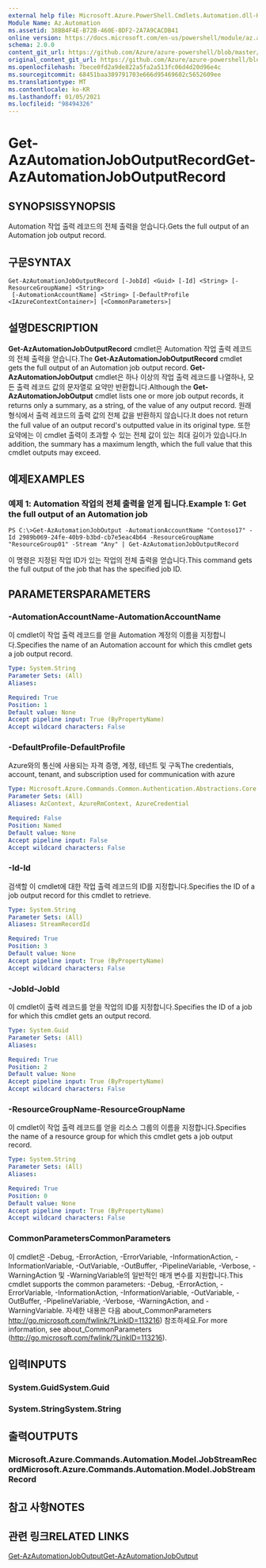```yaml
---
external help file: Microsoft.Azure.PowerShell.Cmdlets.Automation.dll-Help.xml
Module Name: Az.Automation
ms.assetid: 38BB4F4E-B72B-460E-8DF2-2A7A9CACDB41
online version: https://docs.microsoft.com/en-us/powershell/module/az.automation/get-azautomationjoboutputrecord
schema: 2.0.0
content_git_url: https://github.com/Azure/azure-powershell/blob/master/src/Automation/Automation/help/Get-AzAutomationJobOutputRecord.md
original_content_git_url: https://github.com/Azure/azure-powershell/blob/master/src/Automation/Automation/help/Get-AzAutomationJobOutputRecord.md
ms.openlocfilehash: 7bece0fd2a9de822a5fa2a513fc06d4d20d96e4c
ms.sourcegitcommit: 68451baa389791703e666d95469602c5652609ee
ms.translationtype: MT
ms.contentlocale: ko-KR
ms.lasthandoff: 01/05/2021
ms.locfileid: "98494326"
---
```

# <span data-ttu-id="7b7a6-101">Get-AzAutomationJobOutputRecord</span><span class="sxs-lookup"><span data-stu-id="7b7a6-101">Get-AzAutomationJobOutputRecord</span></span>

## <span data-ttu-id="7b7a6-102">SYNOPSIS</span><span class="sxs-lookup"><span data-stu-id="7b7a6-102">SYNOPSIS</span></span>
<span data-ttu-id="7b7a6-103">Automation 작업 출력 레코드의 전체 출력을 얻습니다.</span><span class="sxs-lookup"><span data-stu-id="7b7a6-103">Gets the full output of an Automation job output record.</span></span>

## <span data-ttu-id="7b7a6-104">구문</span><span class="sxs-lookup"><span data-stu-id="7b7a6-104">SYNTAX</span></span>

```
Get-AzAutomationJobOutputRecord [-JobId] <Guid> [-Id] <String> [-ResourceGroupName] <String>
 [-AutomationAccountName] <String> [-DefaultProfile <IAzureContextContainer>] [<CommonParameters>]
```

## <span data-ttu-id="7b7a6-105">설명</span><span class="sxs-lookup"><span data-stu-id="7b7a6-105">DESCRIPTION</span></span>
<span data-ttu-id="7b7a6-106">**Get-AzAutomationJobOutputRecord** cmdlet은 Automation 작업 출력 레코드의 전체 출력을 얻습니다.</span><span class="sxs-lookup"><span data-stu-id="7b7a6-106">The **Get-AzAutomationJobOutputRecord** cmdlet gets the full output of an Automation job output record.</span></span>
<span data-ttu-id="7b7a6-107">**Get-AzAutomationJobOutput** cmdlet은 하나 이상의 작업 출력 레코드를 나열하나, 모든 출력 레코드 값의 문자열로 요약만 반환합니다.</span><span class="sxs-lookup"><span data-stu-id="7b7a6-107">Although the **Get-AzAutomationJobOutput** cmdlet lists one or more job output records, it returns only a summary, as a string, of the value of any output record.</span></span>
<span data-ttu-id="7b7a6-108">원래 형식에서 출력 레코드의 출력 값의 전체 값을 반환하지 않습니다.</span><span class="sxs-lookup"><span data-stu-id="7b7a6-108">It does not return the full value of an output record's outputted value in its original type.</span></span>
<span data-ttu-id="7b7a6-109">또한 요약에는 이 cmdlet 출력이 초과할 수 있는 전체 값이 있는 최대 길이가 있습니다.</span><span class="sxs-lookup"><span data-stu-id="7b7a6-109">In addition, the summary has a maximum length, which the full value that this cmdlet outputs may exceed.</span></span>

## <span data-ttu-id="7b7a6-110">예제</span><span class="sxs-lookup"><span data-stu-id="7b7a6-110">EXAMPLES</span></span>

### <span data-ttu-id="7b7a6-111">예제 1: Automation 작업의 전체 출력을 얻게 됩니다.</span><span class="sxs-lookup"><span data-stu-id="7b7a6-111">Example 1: Get the full output of an Automation job</span></span>
```
PS C:\>Get-AzAutomationJobOutput -AutomationAccountName "Contoso17" -Id 2989b069-24fe-40b9-b3bd-cb7e5eac4b64 -ResourceGroupName "ResourceGroup01" -Stream "Any" | Get-AzAutomationJobOutputRecord
```

<span data-ttu-id="7b7a6-112">이 명령은 지정된 작업 ID가 있는 작업의 전체 출력을 얻습니다.</span><span class="sxs-lookup"><span data-stu-id="7b7a6-112">This command gets the full output of the job that has the specified job ID.</span></span>

## <span data-ttu-id="7b7a6-113">PARAMETERS</span><span class="sxs-lookup"><span data-stu-id="7b7a6-113">PARAMETERS</span></span>

### <span data-ttu-id="7b7a6-114">-AutomationAccountName</span><span class="sxs-lookup"><span data-stu-id="7b7a6-114">-AutomationAccountName</span></span>
<span data-ttu-id="7b7a6-115">이 cmdlet이 작업 출력 레코드를 얻을 Automation 계정의 이름을 지정합니다.</span><span class="sxs-lookup"><span data-stu-id="7b7a6-115">Specifies the name of an Automation account for which this cmdlet gets a job output record.</span></span>

```yaml
Type: System.String
Parameter Sets: (All)
Aliases:

Required: True
Position: 1
Default value: None
Accept pipeline input: True (ByPropertyName)
Accept wildcard characters: False
```

### <span data-ttu-id="7b7a6-116">-DefaultProfile</span><span class="sxs-lookup"><span data-stu-id="7b7a6-116">-DefaultProfile</span></span>
<span data-ttu-id="7b7a6-117">Azure와의 통신에 사용되는 자격 증명, 계정, 테넌트 및 구독</span><span class="sxs-lookup"><span data-stu-id="7b7a6-117">The credentials, account, tenant, and subscription used for communication with azure</span></span>

```yaml
Type: Microsoft.Azure.Commands.Common.Authentication.Abstractions.Core.IAzureContextContainer
Parameter Sets: (All)
Aliases: AzContext, AzureRmContext, AzureCredential

Required: False
Position: Named
Default value: None
Accept pipeline input: False
Accept wildcard characters: False
```

### <span data-ttu-id="7b7a6-118">-Id</span><span class="sxs-lookup"><span data-stu-id="7b7a6-118">-Id</span></span>
<span data-ttu-id="7b7a6-119">검색할 이 cmdlet에 대한 작업 출력 레코드의 ID를 지정합니다.</span><span class="sxs-lookup"><span data-stu-id="7b7a6-119">Specifies the ID of a job output record for this cmdlet to retrieve.</span></span>

```yaml
Type: System.String
Parameter Sets: (All)
Aliases: StreamRecordId

Required: True
Position: 3
Default value: None
Accept pipeline input: True (ByPropertyName)
Accept wildcard characters: False
```

### <span data-ttu-id="7b7a6-120">-JobId</span><span class="sxs-lookup"><span data-stu-id="7b7a6-120">-JobId</span></span>
<span data-ttu-id="7b7a6-121">이 cmdlet이 출력 레코드를 얻을 작업의 ID를 지정합니다.</span><span class="sxs-lookup"><span data-stu-id="7b7a6-121">Specifies the ID of a job for which this cmdlet gets an output record.</span></span>

```yaml
Type: System.Guid
Parameter Sets: (All)
Aliases:

Required: True
Position: 2
Default value: None
Accept pipeline input: True (ByPropertyName)
Accept wildcard characters: False
```

### <span data-ttu-id="7b7a6-122">-ResourceGroupName</span><span class="sxs-lookup"><span data-stu-id="7b7a6-122">-ResourceGroupName</span></span>
<span data-ttu-id="7b7a6-123">이 cmdlet이 작업 출력 레코드를 얻을 리소스 그룹의 이름을 지정합니다.</span><span class="sxs-lookup"><span data-stu-id="7b7a6-123">Specifies the name of a resource group for which this cmdlet gets a job output record.</span></span>

```yaml
Type: System.String
Parameter Sets: (All)
Aliases:

Required: True
Position: 0
Default value: None
Accept pipeline input: True (ByPropertyName)
Accept wildcard characters: False
```

### <span data-ttu-id="7b7a6-124">CommonParameters</span><span class="sxs-lookup"><span data-stu-id="7b7a6-124">CommonParameters</span></span>
<span data-ttu-id="7b7a6-125">이 cmdlet은 -Debug, -ErrorAction, -ErrorVariable, -InformationAction, -InformationVariable, -OutVariable, -OutBuffer, -PipelineVariable, -Verbose, -WarningAction 및 -WarningVariable의 일반적인 매개 변수를 지원합니다.</span><span class="sxs-lookup"><span data-stu-id="7b7a6-125">This cmdlet supports the common parameters: -Debug, -ErrorAction, -ErrorVariable, -InformationAction, -InformationVariable, -OutVariable, -OutBuffer, -PipelineVariable, -Verbose, -WarningAction, and -WarningVariable.</span></span> <span data-ttu-id="7b7a6-126">자세한 내용은 다음 about_CommonParameters http://go.microsoft.com/fwlink/?LinkID=113216) 참조하세요.</span><span class="sxs-lookup"><span data-stu-id="7b7a6-126">For more information, see about_CommonParameters (http://go.microsoft.com/fwlink/?LinkID=113216).</span></span>

## <span data-ttu-id="7b7a6-127">입력</span><span class="sxs-lookup"><span data-stu-id="7b7a6-127">INPUTS</span></span>

### <span data-ttu-id="7b7a6-128">System.Guid</span><span class="sxs-lookup"><span data-stu-id="7b7a6-128">System.Guid</span></span>

### <span data-ttu-id="7b7a6-129">System.String</span><span class="sxs-lookup"><span data-stu-id="7b7a6-129">System.String</span></span>

## <span data-ttu-id="7b7a6-130">출력</span><span class="sxs-lookup"><span data-stu-id="7b7a6-130">OUTPUTS</span></span>

### <span data-ttu-id="7b7a6-131">Microsoft.Azure.Commands.Automation.Model.JobStreamRecord</span><span class="sxs-lookup"><span data-stu-id="7b7a6-131">Microsoft.Azure.Commands.Automation.Model.JobStreamRecord</span></span>

## <span data-ttu-id="7b7a6-132">참고 사항</span><span class="sxs-lookup"><span data-stu-id="7b7a6-132">NOTES</span></span>

## <span data-ttu-id="7b7a6-133">관련 링크</span><span class="sxs-lookup"><span data-stu-id="7b7a6-133">RELATED LINKS</span></span>

[<span data-ttu-id="7b7a6-134">Get-AzAutomationJobOutput</span><span class="sxs-lookup"><span data-stu-id="7b7a6-134">Get-AzAutomationJobOutput</span></span>](./Get-AzAutomationJobOutput.md)


